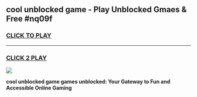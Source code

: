 
## cool unblocked game - Play Unblocked Gmaes & Free #nq09f
<h3>
<a href="https://news.freeplayer.one?title=cool_unblocked_game&ref=03M">CLICK TO PLAY</a></h3>
<hr>

<h3>
<a href="https://news.freeplayer.one?title=cool_unblocked_game&ref=03M">CLICK 2 PLAY</a>
  
</h3>

<a href="https://news.freeplayer.one?title=cool_unblocked_game&ref=03M"><img src="https://clearcache.store/games.png"></a>


**cool unblocked game games unblocked: Your Gateway to Fun and Accessible Online Gaming**
